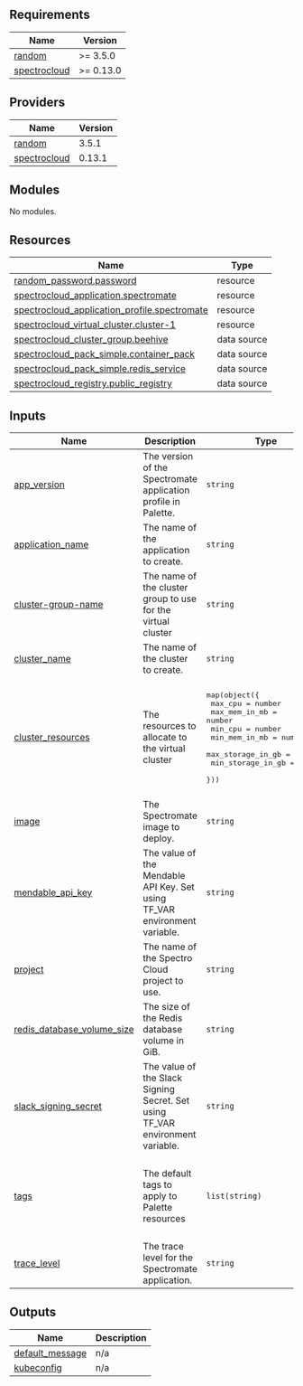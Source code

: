 ## Requirements

| Name | Version |
|------|---------|
| <a name="requirement_random"></a> [random](#requirement\_random) | >= 3.5.0 |
| <a name="requirement_spectrocloud"></a> [spectrocloud](#requirement\_spectrocloud) | >= 0.13.0 |

## Providers

| Name | Version |
|------|---------|
| <a name="provider_random"></a> [random](#provider\_random) | 3.5.1 |
| <a name="provider_spectrocloud"></a> [spectrocloud](#provider\_spectrocloud) | 0.13.1 |

## Modules

No modules.

## Resources

| Name | Type |
|------|------|
| [random_password.password](https://registry.terraform.io/providers/hashicorp/random/latest/docs/resources/password) | resource |
| [spectrocloud_application.spectromate](https://registry.terraform.io/providers/spectrocloud/spectrocloud/latest/docs/resources/application) | resource |
| [spectrocloud_application_profile.spectromate](https://registry.terraform.io/providers/spectrocloud/spectrocloud/latest/docs/resources/application_profile) | resource |
| [spectrocloud_virtual_cluster.cluster-1](https://registry.terraform.io/providers/spectrocloud/spectrocloud/latest/docs/resources/virtual_cluster) | resource |
| [spectrocloud_cluster_group.beehive](https://registry.terraform.io/providers/spectrocloud/spectrocloud/latest/docs/data-sources/cluster_group) | data source |
| [spectrocloud_pack_simple.container_pack](https://registry.terraform.io/providers/spectrocloud/spectrocloud/latest/docs/data-sources/pack_simple) | data source |
| [spectrocloud_pack_simple.redis_service](https://registry.terraform.io/providers/spectrocloud/spectrocloud/latest/docs/data-sources/pack_simple) | data source |
| [spectrocloud_registry.public_registry](https://registry.terraform.io/providers/spectrocloud/spectrocloud/latest/docs/data-sources/registry) | data source |

## Inputs

| Name | Description | Type | Default | Required |
|------|-------------|------|---------|:--------:|
| <a name="input_app_version"></a> [app\_version](#input\_app\_version) | The version of the Spectromate application profile in Palette. | `string` | `"1.0.1"` | no |
| <a name="input_application_name"></a> [application\_name](#input\_application\_name) | The name of the application to create. | `string` | `"spectromate-app"` | no |
| <a name="input_cluster-group-name"></a> [cluster-group-name](#input\_cluster-group-name) | The name of the cluster group to use for the virtual cluster | `string` | `"beehive"` | no |
| <a name="input_cluster_name"></a> [cluster\_name](#input\_cluster\_name) | The name of the cluster to create. | `string` | `"cluster-1"` | no |
| <a name="input_cluster_resources"></a> [cluster\_resources](#input\_cluster\_resources) | The resources to allocate to the virtual cluster | <pre>map(object({<br>    max_cpu           = number<br>    max_mem_in_mb     = number<br>    min_cpu           = number<br>    min_mem_in_mb     = number<br>    max_storage_in_gb = string<br>    min_storage_in_gb = string<br>  }))</pre> | <pre>{<br>  "resources": {<br>    "max_cpu": 6,<br>    "max_mem_in_mb": 6144,<br>    "max_storage_in_gb": "6",<br>    "min_cpu": 0,<br>    "min_mem_in_mb": 0,<br>    "min_storage_in_gb": "0"<br>  }<br>}</pre> | no |
| <a name="input_image"></a> [image](#input\_image) | The Spectromate image to deploy. | `string` | `"ghcr.io/spectrocloud/spectromate:v1.0.1"` | no |
| <a name="input_mendable_api_key"></a> [mendable\_api\_key](#input\_mendable\_api\_key) | The value of the Mendable API Key. Set using TF\_VAR environment variable. | `string` | n/a | yes |
| <a name="input_project"></a> [project](#input\_project) | The name of the Spectro Cloud project to use. | `string` | `"Default"` | no |
| <a name="input_redis_database_volume_size"></a> [redis\_database\_volume\_size](#input\_redis\_database\_volume\_size) | The size of the Redis database volume in GiB. | `string` | `"3"` | no |
| <a name="input_slack_signing_secret"></a> [slack\_signing\_secret](#input\_slack\_signing\_secret) | The value of the Slack Signing Secret. Set using TF\_VAR environment variable. | `string` | n/a | yes |
| <a name="input_tags"></a> [tags](#input\_tags) | The default tags to apply to Palette resources | `list(string)` | <pre>[<br>  "spectro-cloud-education",<br>  "app:spectromate",<br>  "repository:spectrocloud/spectromate",<br>  "terraform_managed:true"<br>]</pre> | no |
| <a name="input_trace_level"></a> [trace\_level](#input\_trace\_level) | The trace level for the Spectromate application. | `string` | `"DEBUG"` | no |

## Outputs

| Name | Description |
|------|-------------|
| <a name="output_default_message"></a> [default\_message](#output\_default\_message) | n/a |
| <a name="output_kubeconfig"></a> [kubeconfig](#output\_kubeconfig) | n/a |
